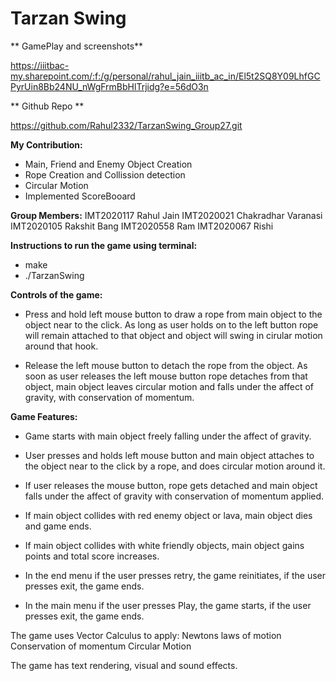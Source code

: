 # Tarzan Swing

** GamePlay and screenshots**

https://iiitbac-my.sharepoint.com/:f:/g/personal/rahul_jain_iiitb_ac_in/El5t2SQ8Y09LhfGCPyrUin8Bb24NU_nWgFrmBbHlTrjidg?e=56dO3n


** Github Repo **

https://github.com/Rahul2332/TarzanSwing_Group27.git

**My Contribution:**
- Main, Friend and Enemy Object Creation
- Rope Creation and Collission detection
- Circular Motion
- Implemented ScoreBooard

**Group Members:**
IMT2020117 Rahul Jain
IMT2020021 Chakradhar Varanasi
IMT2020105 Rakshit Bang
IMT2020558 Ram
IMT2020067 Rishi 


**Instructions to run the game using terminal:**

- make
- ./TarzanSwing


**Controls of the game:**

- Press and hold left mouse button to draw a rope from main object to the object near to the click.
As long as user holds on to the left button rope will remain attached to that object and object will swing in cirular motion around that hook.

- Release the left mouse button to detach the rope from the object.
As soon as user releases the left mouse button rope detaches from that object, main object leaves circular motion and falls under the affect of gravity,
with conservation of momentum.



**Game Features:**

- Game starts with main object freely falling under the affect of gravity.
- User presses and holds left mouse button and main object attaches to the object near to the click by a rope, and does circular motion around it.
- If user releases the mouse button, rope gets detached and main object falls under the affect of gravity with conservation of momentum applied.

- If main object collides with red enemy object or lava, main object dies and game ends.
- If main object collides with white friendly objects, main object gains points and total score increases.

- In the end menu if the user presses retry, the game reinitiates, if the user presses exit, the game ends.
- In the main menu if the user presses Play, the game starts, if the user presses exit, the game ends.


The game uses Vector Calculus to apply:
 Newtons laws of motion
 Conservation of momentum
 Circular Motion

The game has text rendering, visual and sound effects.

